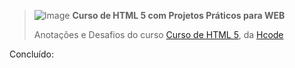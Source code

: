 
> ![Image](https://profilinator.rishav.dev/skills-assets/html5-original-wordmark.svg)
>**Curso de HTML 5 com Projetos Práticos para WEB**
>
> Anotações e Desafios do curso [Curso de HTML 5](https://www.udemy.com/course/web-html5-css3-javascript/), da [Hcode](https://www.udemy.com/user/lawrenceturton/)


Concluído: 